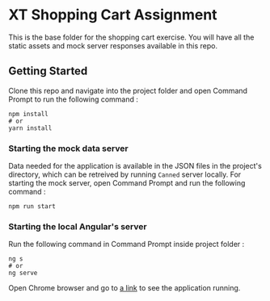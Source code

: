 # XT Shopping Cart Assignment

This is the base folder for the shopping cart exercise. You will have all the static assets and mock server responses available in this repo.

## Getting Started

Clone this repo and navigate into the project folder and open Command Prompt to run the following command :

```
npm install
# or
yarn install
```

### Starting the mock data server

Data needed for the application is available in the JSON files in the project's directory, which can be retreived by running `Canned` server locally. For starting the mock server, open Command Prompt and run the following command :

```
npm run start
```

### Starting the local Angular's server

Run the following command in Command Prompt inside project folder :

```
ng s
# or
ng serve
```

Open Chrome browser and go to [a link](http://localhost:4200/) to see the application running.